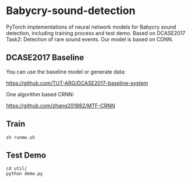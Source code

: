 # Babycry-sound-detection
PyTorch implementations of neural network models for Babycry sound detection, including training process and test demo. Based on DCASE2017 Task2: Detection of rare sound events. Our model is based on CDNN.

## DCASE2017 Baseline
You can use the baseline model or generate data:

<https://github.com/TUT-ARG/DCASE2017-baseline-system>

One algorithm based CRNN:

<https://github.com/zhang201882/MTF-CRNN>

## Train
```
sh runme.sh
```

## Test Demo
```
cd util/
python demo.py
```
